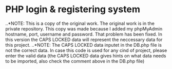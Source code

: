 # PHP login & registering system 

..*NOTE: This is a copy of the original work. The original work is in the private repository. This copy was made because I added my phpMyAdmin hostname, port, username and password. That problem has been fixed. In this version the CAPS LOCKED data will represent the neccessary data for this project.
..*NOTE: The CAPS LOCKED data inputet in the DB.php file is not the correct data. In case this code is used for any cind of project, please enter the valid data (the CAPS LOCKED data gives hints on what data needs to be imported, also check the comment above in the DB.php file)